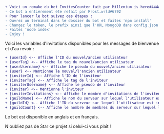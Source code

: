 ```diff
+ Voici un remake du bot InvitesCounter fait par Millenium is here#4444, ce n'est pas seulement un remake car le bot contient quelques problèmes sur certaines commandes que j'ai évidemment corrigé.
- Ce bot a entièrement été refait par Frost.wrld#6792
+ Pour lancer le bot suivez ces étapes :
- Ouvrez un terminal dans le dossier du bot et faites 'npm install'
- Changez le token, le prefix ainsi que l'URL MongoDB dans config.json
- Faites 'node index'
- Enjoy !
```
Voici les variables d'invitations disponibles pour les messages de bienvenue et d'au revoir :
```diff
+ {userId} <-- Affiche l'ID du nouvel/ancien utilisateur
+ {userTag} <-- Affiche le tag du nouvel/ancien utilisateur
+ {userUsername} <-- Affiche le pseudo du nouvel/ancien utilisateur
+ {user} <-- Mentionne le nouvel/l'ancien utilisateur
+ {inviterId} <-- Affiche l'ID de l'inviteur
+ {inviterTag} <-- Affiche le tag de l'inviteur
+ {inviterUsername} <-- Affiche le pseudo de l'inviteur
+ {inviter} <-- Mentionne l'inviteur
+ {inviterInvitations} <-- Affiche le nombre d'invitations de l'inviteur
+ {guildName} <-- Affiche le nom du serveur sur lequel l'utilisateur est invité
+ {guildId} <-- Affiche l'ID du serveur sur lequel l'utilisateur est invité
+ {guildCount} <-- Affiche le nombre de membres du serveur sur lequel l'utilisateur est invité
```
Le bot est disponible en anglais et en français.

N'oubliez pas de Star ce projet si celui-ci vous plaît !